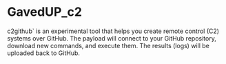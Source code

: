 # GavedUP_c2
c2github` is an experimental tool that helps you create remote control (C2) systems over GitHub. The payload will connect to your GitHub repository, download new commands, and execute them. The results (logs) will be uploaded back to GitHub.

